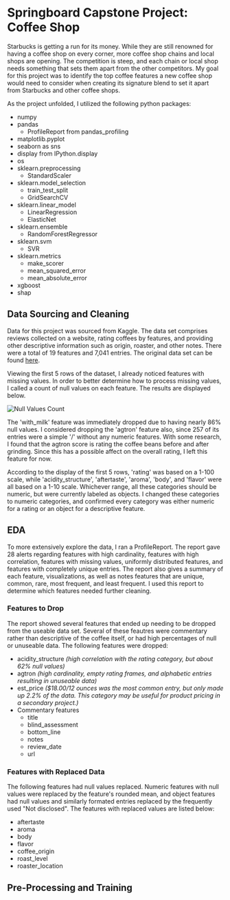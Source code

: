 # Springboard Capstone Project: Coffee Shop

Starbucks is getting a run for its money. While they are still renowned for having a coffee shop on every corner, more coffee shop chains and local shops are opening. The competition is steep, and each chain or local shop needs something that sets them apart from the other competitors. My goal for this project was to identify the top coffee features a new coffee shop would need to consider when creating its signature blend to set it apart from Starbucks and other coffee shops.

As the project unfolded, I utilized the following python packages:

- numpy
- pandas
  - ProfileReport from pandas_profiling
- matplotlib.pyplot
- seaborn as sns
- display from IPython.display
- os
- sklearn.preprocessing
  - StandardScaler
- sklearn.model_selection
  - train_test_split
  - GridSearchCV
- sklearn.linear_model
  - LinearRegression
  - ElasticNet
- sklearn.ensemble
  - RandomForestRegressor
- sklearn.svm
  - SVR
- sklearn.metrics
  - make_scorer
  - mean_squared_error
  - mean_absolute_error 
- xgboost
- shap

## Data Sourcing and Cleaning 

Data for this project was sourced from Kaggle. The data set comprises reviews collected on a website, rating coffees by features, and providing other descriptive information such as origin, roaster, and other notes. There were a total of 19 features and 7,041 entries. The original data set can be found [here](https://www.kaggle.com/datasets/patkle/coffeereviewcom-over-7000-ratings-and-reviews).

Viewing the first 5 rows of the dataset, I already noticed features with missing values. In order to better determine how to process missing values, I called a count of null values on each feature. The results are displayed below.

![Null Values Count]()

The 'with_milk' feature was immediately dropped due to having nearly 86% null values. I considered dropping the 'agtron' feature also, since 257 of its entries were a simple '/' without any numeric features. With some research, I found that the agtron score is rating the coffee beans before and after grinding. Since this has a possible affect on the overall rating, I left this feature for now.

According to the display of the first 5 rows, 'rating' was based on a 1-100 scale, while 'acidity_structure', 'aftertaste', 'aroma', 'body', and 'flavor' were all based on a 1-10 scale. Whichever range, all these categories should be numeric, but were currently labeled as objects. I changed these categories to numeric categories, and confirmed every category was either numeric for a rating or an object for a descriptive feature.

## EDA

To more extensively explore the data, I ran a ProfileReport. The report gave 28 alerts regarding features with high cardinality, features with high correlation, features with missing values, uniformly distributed features, and features with completely unique entries. The report also gives a summary of each feature, visualizations, as well as notes features that are unique, common, rare, most frequent, and least frequent. I used this report to determine which features needed further cleaning.

### Features to Drop

The report showed several features that ended up needing to be dropped from the useable data set. Several of these feautres were commentary rather than descriptive of the coffee itself, or had high percentages of null or unuseable data. The following features were dropped:

- acidity_structure _(high correlation with the rating category, but about 62% null values)_
- agtron _(high cardinality, empty rating frames, and alphabetic entries resulting in unuseable data)_
- est_price _($18.00/12 ounces was the most common entry, but only made up 2.2% of the data. This category may be useful for product pricing in a secondary project.)_
- Commentary features
  - title
  - blind_assessment
  - bottom_line
  - notes
  - review_date
  - url

### Features with Replaced Data

The following features had null values replaced. Numeric features with null values were replaced by the feature's rounded mean, and object features had null values and similarly formated entries replaced by the frequently used "Not disclosed". The features with replaced values are listed below:

- aftertaste
- aroma
- body
- flavor
- coffee_origin
- roast_level
- roaster_location

## Pre-Processing and Training

